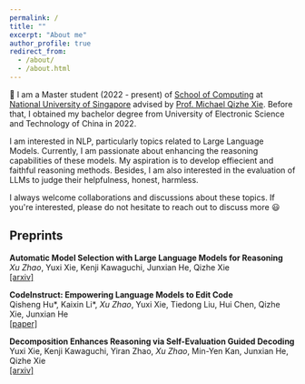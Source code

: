 ```yaml
---
permalink: /
title: ""
excerpt: "About me"
author_profile: true
redirect_from: 
  - /about/
  - /about.html
---
```



👋 I am a Master student (2022 - present) of [School of Computing](https://www.comp.nus.edu.sg) at [National University of Singapore](https://nus.edu.sg) advised by [Prof. Michael Qizhe Xie](https://www.michaelxie.com). Before that, I obtained my bachelor degree from University of Electronic Science and Technology of China in 2022.

I am interested in NLP, particularly topics related to Large Language Models. Currently, I am passionate about enhancing the reasoning capabilities of these models. My aspiration is to develop effiecient and faithful reasoning methods. Besides, I am also interested in the evaluation of LLMs to judge their helpfulness, honest, harmless. 

I always welcome collaborations and discussions about these topics. If you're interested, please do not hesitate to reach out to discuss more 😃

## Preprints
**Automatic Model Selection with Large Language Models for Reasoning**\
*Xu Zhao*, Yuxi Xie, Kenji Kawaguchi, Junxian He, Qizhe Xie\
[[arxiv]](https://arxiv.org/pdf/2305.14333.pdf)

**CodeInstruct: Empowering Language Models to Edit Code**\
Qisheng Hu\*, Kaixin Li\*, *Xu Zhao*, Yuxi Xie, Tiedong Liu, Hui Chen, Qizhe Xie, Junxian He\
[[paper]](https://github.com/qishenghu/CodeInstruct/blob/main/CodeInstruct.pdf)

**Decomposition Enhances Reasoning via Self-Evaluation Guided Decoding**\
Yuxi Xie, Kenji Kawaguchi, Yiran Zhao, *Xu Zhao*, Min-Yen Kan, Junxian He, Qizhe Xie\
[[arxiv]](https://arxiv.org/pdf/2305.00633.pdf)

